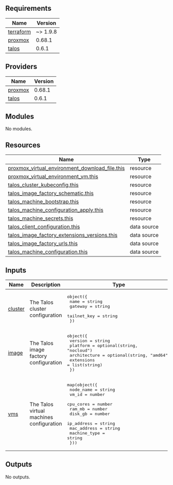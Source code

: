 <!-- BEGIN_TF_DOCS -->
## Requirements

| Name | Version |
|------|---------|
| <a name="requirement_terraform"></a> [terraform](#requirement\_terraform) | ~> 1.9.8 |
| <a name="requirement_proxmox"></a> [proxmox](#requirement\_proxmox) | 0.68.1 |
| <a name="requirement_talos"></a> [talos](#requirement\_talos) | 0.6.1 |

## Providers

| Name | Version |
|------|---------|
| <a name="provider_proxmox"></a> [proxmox](#provider\_proxmox) | 0.68.1 |
| <a name="provider_talos"></a> [talos](#provider\_talos) | 0.6.1 |

## Modules

No modules.

## Resources

| Name | Type |
|------|------|
| [proxmox_virtual_environment_download_file.this](https://registry.terraform.io/providers/bpg/proxmox/0.68.1/docs/resources/virtual_environment_download_file) | resource |
| [proxmox_virtual_environment_vm.this](https://registry.terraform.io/providers/bpg/proxmox/0.68.1/docs/resources/virtual_environment_vm) | resource |
| [talos_cluster_kubeconfig.this](https://registry.terraform.io/providers/siderolabs/talos/0.6.1/docs/resources/cluster_kubeconfig) | resource |
| [talos_image_factory_schematic.this](https://registry.terraform.io/providers/siderolabs/talos/0.6.1/docs/resources/image_factory_schematic) | resource |
| [talos_machine_bootstrap.this](https://registry.terraform.io/providers/siderolabs/talos/0.6.1/docs/resources/machine_bootstrap) | resource |
| [talos_machine_configuration_apply.this](https://registry.terraform.io/providers/siderolabs/talos/0.6.1/docs/resources/machine_configuration_apply) | resource |
| [talos_machine_secrets.this](https://registry.terraform.io/providers/siderolabs/talos/0.6.1/docs/resources/machine_secrets) | resource |
| [talos_client_configuration.this](https://registry.terraform.io/providers/siderolabs/talos/0.6.1/docs/data-sources/client_configuration) | data source |
| [talos_image_factory_extensions_versions.this](https://registry.terraform.io/providers/siderolabs/talos/0.6.1/docs/data-sources/image_factory_extensions_versions) | data source |
| [talos_image_factory_urls.this](https://registry.terraform.io/providers/siderolabs/talos/0.6.1/docs/data-sources/image_factory_urls) | data source |
| [talos_machine_configuration.this](https://registry.terraform.io/providers/siderolabs/talos/0.6.1/docs/data-sources/machine_configuration) | data source |

## Inputs

| Name | Description | Type | Default | Required |
|------|-------------|------|---------|:--------:|
| <a name="input_cluster"></a> [cluster](#input\_cluster) | The Talos cluster configuration | <pre>object({<br/>    name        = string<br/>    gateway     = string<br/>    tailnet_key = string<br/>  })</pre> | n/a | yes |
| <a name="input_image"></a> [image](#input\_image) | The Talos image factory configuration | <pre>object({<br/>    version      = string<br/>    platform     = optional(string, "nocloud")<br/>    architecture = optional(string, "amd64")<br/>    extensions   = list(string)<br/>  })</pre> | n/a | yes |
| <a name="input_vms"></a> [vms](#input\_vms) | The Talos virtual machines configuration | <pre>map(object({<br/>    node_name    = string<br/>    vm_id        = number<br/>    cpu_cores    = number<br/>    ram_mb       = number<br/>    disk_gb      = number<br/>    ip_address   = string<br/>    mac_address  = string<br/>    machine_type = string<br/>  }))</pre> | n/a | yes |

## Outputs

No outputs.
<!-- END_TF_DOCS -->